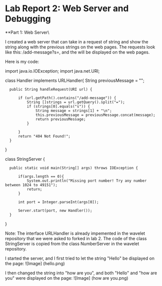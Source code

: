 # Lab Report 2: Web Server and Debugging

**Part 1: Web Server\

I created a web server that can take in a request of string and show the string along with the previous strings on the web pages.
The requests look like this: /add-message?s=<string>, and the <string> will be displayed on the web pages.

Here is my code:
  
  import java.io.IOException;
  import java.net.URI;
  
  class Handler implements URLHandler{
      String previousMessage = "";
  
      public String handleRequest(URI url) {
    
          if (url.getPath().contains("/add-message")) {
              String []strings = url.getQuery().split("=");
              if (strings[0].equals("s")) {
                  String message = strings[1] + "\n";
                  this.previousMessage = previousMessage.concat(message);
                  return previousMessage;
              }
            
          }
          return "404 Not Found!";
      }
  }
  
  class StringServer {
      
      public static void main(String[] args) throws IOException {
          
          if(args.length == 0){
              System.out.println("Missing port number! Try any number between 1024 to 49151");
              return;
          }

          int port = Integer.parseInt(args[0]);

          Server.start(port, new Handler());
      }
  }
  
  
Note: The interface URLHandler is already impemented in the wavelet repository that we were asked to forked in lab 2. The code of the class StringServer is copied from the class NumberServer in the wavelet repository.
  
  
I started the server, and I first tried to let the string "Hello" be displayed on the page:
![Image] (hello.png)
  
I then changed the string into "how are you", and both "Hello" and "how are you" were displayed on the page:
![Image] (how are you.png)

